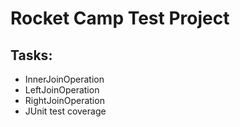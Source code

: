 # Rocket Camp Test Project

## Tasks:

 - InnerJoinOperation
 - LeftJoinOperation
 - RightJoinOperation
 - JUnit test coverage

